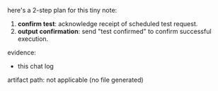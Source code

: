 here's a 2-step plan for this tiny note:

1. **confirm test**: acknowledge receipt of scheduled test request.
2. **output confirmation**: send "test confirmed" to confirm successful execution.

evidence:
- this chat log

artifact path: not applicable (no file generated)